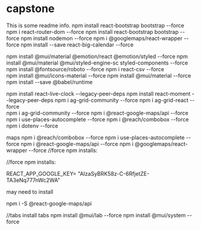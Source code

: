 # capstone

This is some readme info.
npm install react-bootstrap bootstrap --force
npm i react-router-dom --force
npm install react-bootstrap bootstrap --force
npm install nodemon --force
npm i @googlemaps/react-wrapper --force
npm install --save react-big-calendar --force

npm install @mui/material @emotion/react @emotion/styled --force
npm install @mui/material @mui/styled-engine-sc styled-components --force
npm install @fontsource/roboto --force
npm i react-csv --force  
npm install @mui/icons-material --force
npm install @mui/material --force
npm install --save @babel/runtime

npm install react-live-clock --legacy-peer-deps
npm install react-moment --legacy-peer-deps
npm i ag-grid-community --force
npm i ag-grid-react --force  
npm i ag-grid-community --force
npm i @react-google-maps/api --force
npm i use-places-autocomplete --force
npm i @reach/combobox --force
npm i dotenv --force

maps
npm i @reach/combobox --force
npm i use-places-autocomplete --force
npm i @react-google-maps/api --force
npm i @googlemaps/react-wrapper --force
//force npm installs:

//force npm installs:

REACT_APP_GOOGLE_KEY= "AIzaSyBRK58z-C-6RfjetZE-TA3eNq777nWc2WA"

may need to install

npm i -S @react-google-maps/api


//tabs install tabs
 npm install @mui/lab --force
  npm install @mui/system --force